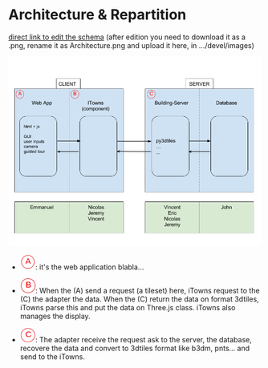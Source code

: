 # Architecture & Repartition

[direct link to edit the schema](https://docs.google.com/drawings/d/1Fn3ur8uXsjrH7YFseKu7XJrqCqmqu6xaxsCB6kSajzg/edit?usp=sharing) (after edition you need to download it as a .png, rename it as Architecture.png and upload it here, in .../devel/images)

![](images/Architecture.png)


* <img src="Design/images/A.png" width="30" height="30" />: it's the web application blabla...

* <img src="Design/images/B.png" width="30" height="30" />: When the (A) send a request (a tileset) here, iTowns request to the (C) the adapter the data. When the (C) return the data on format 3dtiles, iTowns parse this and put the data on Three.js class. iTowns also manages the display.

* <img src="Design/images/C.png" width="30" height="30" />: The adapter receive the request ask to the server, the database, recovere the data and convert to 3dtiles format like b3dm, pnts... and send to the iTowns.
